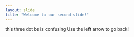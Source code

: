 ```yaml
---
layout: slide
title: "Welcome to our second slide!"
---
```

this three dot bs is confusing 
Use the left arrow to go back!
